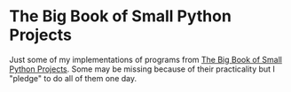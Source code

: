 # The Big Book of Small Python Projects

Just some of my implementations of programs from [The Big Book of Small Python Projects](https://inventwithpython.com/bigbookpython/). 
Some may be missing because of their practicality but I "pledge" to do all of them one day.
